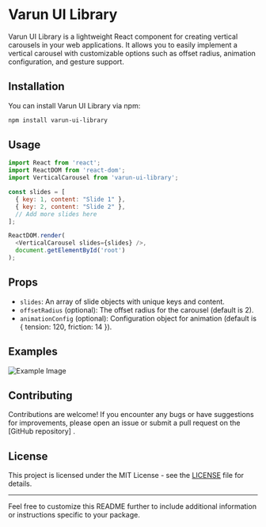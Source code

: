 # Varun UI Library

Varun UI Library is a lightweight React component for creating vertical carousels in your web applications. It allows you to easily implement a vertical carousel with customizable options such as offset radius, animation configuration, and gesture support.

## Installation

You can install Varun UI Library via npm:

```bash
npm install varun-ui-library
```

## Usage

```javascript
import React from 'react';
import ReactDOM from 'react-dom';
import VerticalCarousel from 'varun-ui-library';

const slides = [
  { key: 1, content: "Slide 1" },
  { key: 2, content: "Slide 2" },
  // Add more slides here
];

ReactDOM.render(
  <VerticalCarousel slides={slides} />,
  document.getElementById('root')
);
```

## Props

- `slides`: An array of slide objects with unique keys and content.
- `offsetRadius` (optional): The offset radius for the carousel (default is 2).
- `animationConfig` (optional): Configuration object for animation (default is { tension: 120, friction: 14 }).

## Examples

![Example Image](./dist/carousel1.jpg)


## Contributing

Contributions are welcome! If you encounter any bugs or have suggestions for improvements, please open an issue or submit a pull request on the [GitHub repository] .

## License

This project is licensed under the MIT License - see the [LICENSE](LICENSE) file for details.

---

Feel free to customize this README further to include additional information or instructions specific to your package.